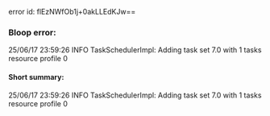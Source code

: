 error id: flEzNWfOb1j+0akLLEdKJw==
### Bloop error:

25/06/17 23:59:26 INFO TaskSchedulerImpl: Adding task set 7.0 with 1 tasks resource profile 0
#### Short summary: 

25/06/17 23:59:26 INFO TaskSchedulerImpl: Adding task set 7.0 with 1 tasks resource profile 0
